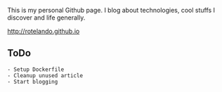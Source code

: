 This is my personal Github page. I blog about technologies, cool stuffs I discover and life generally.

http://rotelando.github.io 

## ToDo

    - Setup Dockerfile
    - Cleanup unused article
    - Start blogging

